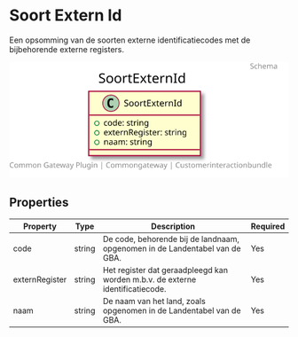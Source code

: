 # Soort Extern Id

Een opsomming van de soorten externe identificatiecodes met de bijbehorende externe registers.



![Class Diagram](https://github.com/CommonGateway/CustomerInteractionBundle/blob/klanten/docs/schema/klant.soortExternId.svg)

## Properties

| Property | Type | Description | Required |
|----------|------|-------------|----------|
| code | string | De code, behorende bij de landnaam, opgenomen in de Landentabel van de GBA. | Yes |
| externRegister | string | Het register dat geraadpleegd kan worden m.b.v. de externe identificatiecode. | Yes |
| naam | string | De naam van het land, zoals opgenomen in de Landentabel van de GBA. | Yes |
